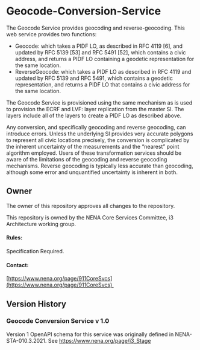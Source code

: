 # Geocode-Conversion-Service
The Geocode Service provides geocoding and reverse-geocoding. This web service provides two functions:

*	Geocode: which takes a PIDF LO, as described in RFC 4119 [6], and updated by RFC 5139 [53] and RFC 5491 [52], which contains a civic address, and returns a PIDF LO containing a geodetic representation for the same location.
* ReverseGeocode: which takes a PIDF LO as described in RFC 4119 and updated by RFC 5139 and RFC 5491, which contains a geodetic representation, and returns a PIDF LO that contains a civic address for the same location.

The Geocode Service is provisioned using the same mechanism as is used to provision the ECRF and LVF: layer replication from the master SI. The layers include all of the layers to create a PIDF LO as described above. 

Any conversion, and specifically geocoding and reverse geocoding, can introduce errors. Unless the underlying SI provides very accurate polygons to represent all civic locations precisely, the conversion is complicated by the inherent uncertainty of the measurements and the “nearest” point algorithm employed. Users of these transformation services should be aware of the limitations of the geocoding and reverse geocoding mechanisms. Reverse geocoding is typically less accurate than geocoding, although some error and unquantified uncertainty is inherent in both.

## Owner

The owner of this repository approves all changes to the repository. 

This repository is owned by the NENA Core Services Committee, i3 Architecture working group.

#### Rules:

Specification Required. 

#### Contact:

[https://www.nena.org/page/911CoreSvcs](https://www.nena.org/page/911CoreSvcs) 

## Version History

### Geocode Conversion Service v 1.0

Version 1 OpenAPI schema for this service was originally defined in NENA-STA-010.3.2021. See https://www.nena.org/page/i3_Stage
